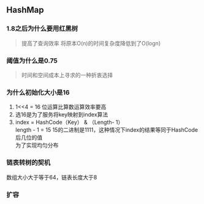 ## HashMap

### 1.8之后为什么要用红黑树

> 提高了查询效率 将原本O(n)的时间复杂度降低到了O(logn)

### 阈值为什么是0.75

> 时间和空间成本上寻求的一种折衷选择

### 为什么初始化大小是16

1. 1<<4 = 16 位运算比算数运算效率要高
2. 选16是为了服务将key映射到index算法
3. index = HashCode（Key） & （Length- 1）  
   length - 1 = 15 15的二进制是1111，这种情况下index的结果等同于HashCode后几位的值  
   为了实现均匀分布

### 链表转树的契机

数组大小大于等于64，链表长度大于8

### 扩容

